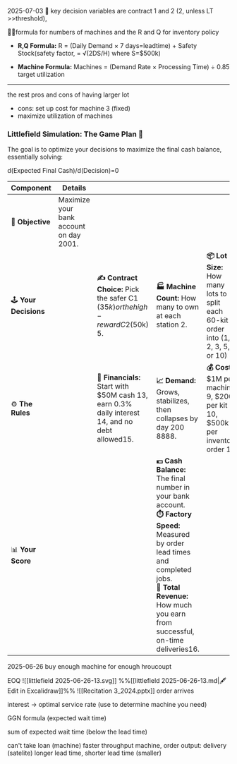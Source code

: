 2025-07-03
🔑 key decision variables are contract 1 and 2 (2, unless LT >>threshold), 

🙋‍♀️formula for numbers of machines and the R and Q for inventory policy 

- **R,Q Formula:** R = (Daily Demand × 7 days=leadtime) + Safety Stock(safety factor, = √(2DS/H) where S=$500k)

- **Machine Formula:** Machines = (Demand Rate × Processing Time) ÷ 0.85 target utilization


---

the rest 
pros and cons of having larger lot
- cons: set up cost for machine 3 (fixed)
- maximize utilization of machines
### Littlefield Simulation: The Game Plan 🚀

The goal is to optimize your decisions to maximize the final cash balance, essentially solving:

d(Expected Final Cash)​/d(Decision)=0
 
| Component              | Details                                 |                                                                                                 |                                                                                                                                                                                                                             |                                                                                       |                                                                           |                                                                                |                                                             |
| ---------------------- | --------------------------------------- | ----------------------------------------------------------------------------------------------- | --------------------------------------------------------------------------------------------------------------------------------------------------------------------------------------------------------------------------- | ------------------------------------------------------------------------------------- | ------------------------------------------------------------------------- | ------------------------------------------------------------------------------ | ----------------------------------------------------------- |
| 🎯 **Objective**       | Maximize your bank account on day 2001. |                                                                                                 |                                                                                                                                                                                                                             |                                                                                       |                                                                           |                                                                                |                                                             |
| 🕹️ **Your Decisions** |                                         | **✍️ Contract Choice:** Pick the safer C1 ($35k) or the high-reward C2 ($50k) 5.                | **🏭 Machine Count:** How many to own at each station 2.                                                                                                                                                                    | **📦 Lot Size:** How many lots to split each 60-kit order into (1, 2, 3, 5, or 10) 3. | **📋 Inventory Policy:** Set the reorder point (R) and quantity (Q) 4444. | **🚦 Station 2 Priority:** Choose scheduling order: FIFO, Step 2, or Step 4 6. | **🚧 WIP Limit:** Set the max jobs allowed in the factory7. |
| ⚙️ **The Rules**       |                                         | **🏦 Financials:** Start with $50M cash 13, earn 0.3% daily interest 14, and no debt allowed15. | **📈 Demand:** Grows, stabilizes, then collapses by day 200 8888.                                                                                                                                                           | **💰 Costs:** $1M per machine 9, $200 per kit 10, $500k per inventory order 11.       | **🚚 Delivery Time:** 7-day wait for new inventory 12.                    |                                                                                |                                                             |
| 📊 **Your Score**      |                                         |                                                                                                 | **💵 Cash Balance:** The final number in your bank account.  <br>**⏱️ Factory Speed:** Measured by order lead times and completed jobs.  <br>**💸 Total Revenue:** How much you earn from successful, on-time deliveries16. |                                                                                       |                                                                           |                                                                                |                                                             |
2025-06-26
buy enough machine for enough hroucoupt 

EOQ
![[littlefield 2025-06-26-13.svg]]
%%[[littlefield 2025-06-26-13.md|🖋 Edit in Excalidraw]]%%
![[Recitation 3_2024.pptx]]
order arrives

interest -> optimal service rate (use to determine machine you need)

GGN formula (expected wait time)

sum of expected wait time (below the lead time)


can't take loan (machine)
faster throughput 
machine, order 
output: delivery (satelite)
longer lead time, shorter lead time (smaller)
